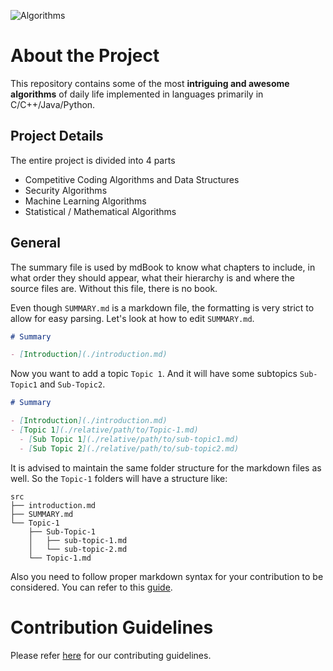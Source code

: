 ![Algorithms](https://socialify.git.ci/codeiiest-dev/algorithms/image?description=1&font=Raleway&forks=1&issues=1&language=1&owner=1&pattern=Charlie%20Brown&pulls=1&stargazers=1&theme=Dark)

# About the Project

This repository contains some of the most  **intriguing and awesome algorithms**  of daily life implemented in languages primarily in C/C++/Java/Python.

## Project Details

The entire project is divided into 4 parts

-   Competitive Coding Algorithms and Data Structures
-   Security Algorithms
-   Machine Learning Algorithms
-   Statistical / Mathematical Algorithms

##  General

The summary file is used by mdBook to know what chapters to include, in what order they should appear, what their hierarchy is and where the source files are. Without this file, there is no book.

Even though  `SUMMARY.md`  is a markdown file, the formatting is very strict to allow for easy parsing. 
Let's look at how to edit `SUMMARY.md`.


```markdown
# Summary

- [Introduction](./introduction.md)
```
 Now you want to add a topic `Topic 1`. And it will have some subtopics `Sub-Topic1` and `Sub-Topic2`. 
 
```markdown
# Summary

- [Introduction](./introduction.md)
- [Topic 1](./relative/path/to/Topic-1.md)
  - [Sub Topic 1](./relative/path/to/sub-topic1.md)
  - [Sub Topic 2](./relative/path/to/sub-topic2.md)
```

It is advised to maintain the same folder structure for the markdown files as well. 
So the `Topic-1` folders will have a structure like:

```
src
├── introduction.md
├── SUMMARY.md
└── Topic-1
    ├── Sub-Topic-1
    │   ├── sub-topic-1.md
    │   └── sub-topic-2.md
    └── Topic-1.md
```

Also you need to follow proper markdown syntax for your contribution to be considered.  You can refer to this [guide](https://www.markdownguide.org/basic-syntax/).


# Contribution Guidelines

Please refer [here](./CONTRIBUTING.md) for our contributing guidelines.